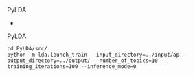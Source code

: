 PyLDA

-

PyLDA

	cd PyLDA/src/
	python -m lda.launch_train --input_directory=../input/ap --output_directory=../output/ --number_of_topics=10 --training_iterations=100 --inference_mode=0
